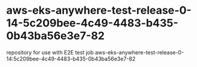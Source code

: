 # aws-eks-anywhere-test-release-0-14-5c209bee-4c49-4483-b435-0b43ba56e3e7-82
repository for use with E2E test job aws-eks-anywhere-test-release-0-14:5c209bee-4c49-4483-b435-0b43ba56e3e7-82
